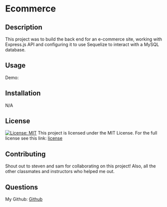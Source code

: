 # Ecommerce

## Description
This project was to build the back end for an e-commerce site, working with Express.js API and configuring it to use Sequelize to interact with a MySQL database.

## Usage
Demo:

## Installation
N/A

## License
[![License: MIT](https://img.shields.io/badge/License-MIT-red.svg)](https://opensource.org/licenses/MIT)
This project is licensed under the MIT License. For the full license see this link: [license](https://opensource.org/licenses/MIT)

## Contributing
Shout out to steven and sam for collaborating on this project! Also, all the other classmates and instructors who helped me out.

## Questions
My Github: [Github](https://github.com/Aveheart)

